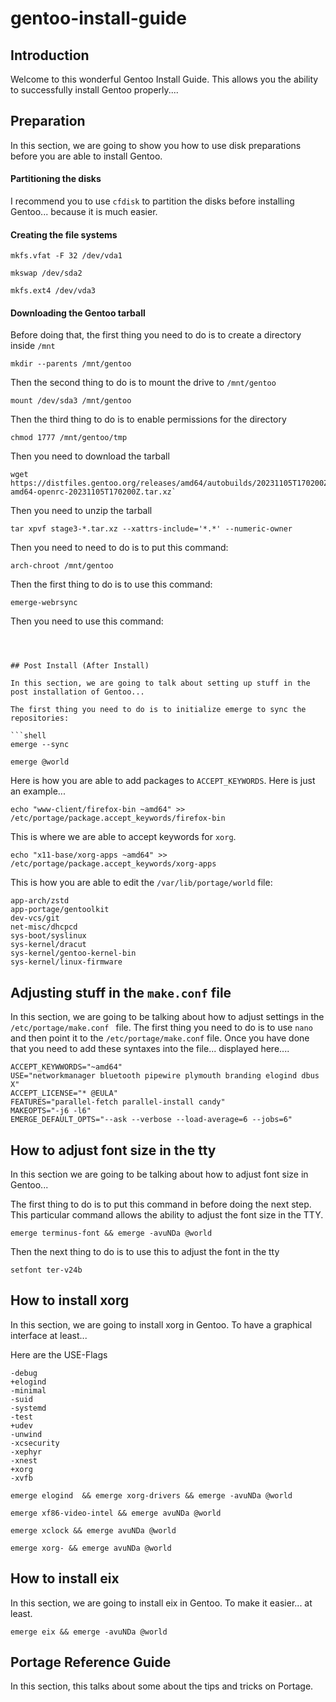 # gentoo-install-guide

## Introduction

Welcome to this wonderful Gentoo Install Guide. This allows you the ability 
to successfully install Gentoo properly....

## Preparation

In this section, we are going to show you how to use disk preparations before you are able to install Gentoo.

#### Partitioning the disks

I recommend you to use `cfdisk` to partition the disks before installing Gentoo... because it is much easier. 

#### Creating the file systems

```shell
mkfs.vfat -F 32 /dev/vda1
```

```shell
mkswap /dev/sda2
```

```shell
mkfs.ext4 /dev/vda3
```

#### Downloading the Gentoo tarball

Before doing that, the first thing you need to do  is to create a directory inside `/mnt`

`mkdir --parents /mnt/gentoo`

Then the second thing to do is to mount the drive to `/mnt/gentoo`

`mount /dev/sda3 /mnt/gentoo`

Then the third thing to do is to enable permissions for the directory

`chmod 1777 /mnt/gentoo/tmp`



Then you need to download the tarball

```shell
wget https://distfiles.gentoo.org/releases/amd64/autobuilds/20231105T170200Z/stage3-amd64-openrc-20231105T170200Z.tar.xz`
```



Then you need to unzip the tarball

```shell
tar xpvf stage3-*.tar.xz --xattrs-include='*.*' --numeric-owner
```



Then you need to need to do is to put this command: 

```shell
arch-chroot /mnt/gentoo
```

Then the first thing to do is to use this command:

```shell
emerge-webrsync
```

Then you need to use this command: 

```shell



## Post Install (After Install)

In this section, we are going to talk about setting up stuff in the post installation of Gentoo...

The first thing you need to do is to initialize emerge to sync the repositories: 

```shell
emerge --sync
```

```shell
emerge @world
```

Here is how you are able to add packages to `ACCEPT_KEYWORDS`.
Here is just an example...

```shell
echo "www-client/firefox-bin ~amd64" >> /etc/portage/package.accept_keywords/firefox-bin
```

This is where we are able to accept keywords for `xorg`.

```shell
echo "x11-base/xorg-apps ~amd64" >> /etc/portage/package.accept_keywords/xorg-apps
```

This is how you are able to edit the `/var/lib/portage/world` file: 

```shell
app-arch/zstd
app-portage/gentoolkit
dev-vcs/git
net-misc/dhcpcd
sys-boot/syslinux
sys-kernel/dracut
sys-kernel/gentoo-kernel-bin
sys-kernel/linux-firmware
```

## Adjusting stuff in the `make.conf` file

In this section, we are going to be talking about how to adjust settings in the `/etc/portage/make.conf ` file. The first thing you need to do is to use `nano` and then point it to the `/etc/portage/make.conf` file. Once you have done that you need to add these syntaxes into the file... displayed here....

```shell
ACCEPT_KEYWWORDS="~amd64"
USE="networkmanager bluetooth pipewire plymouth branding elogind dbus X"
ACCEPT_LICENSE="* @EULA"
FEATURES="parallel-fetch parallel-install candy"
MAKEOPTS="-j6 -l6"
EMERGE_DEFAULT_OPTS="--ask --verbose --load-average=6 --jobs=6"
```

## How to adjust font size in the tty

In this section we are going to be talking about how to adjust font size in Gentoo...

The first thing to do is to put this command in before doing the next step. This particular command allows the ability to adjust the font size in the TTY.  

```shell
emerge terminus-font && emerge -avuNDa @world
```

Then the next thing to do is to use this to adjust the font in the tty

```shell
setfont ter-v24b
```

## How to install xorg

In this section, we are going to install xorg in Gentoo. To have a graphical interface at least...

Here are the USE-Flags

```shell
-debug
+elogind
-minimal
-suid
-systemd
-test
+udev
-unwind
-xcsecurity
-xephyr
-xnest
+xorg
-xvfb
```

```shell
emerge elogind  && emerge xorg-drivers && emerge -avuNDa @world
```

```shell
emerge xf86-video-intel && emerge avuNDa @world
```

```shell
emerge xclock && emerge avuNDa @world
```

```shell
emerge xorg- && emerge avuNDa @world
```

## How to install eix

In this section, we are going to install eix in Gentoo. To make it easier... at least.

```shell
emerge eix && emerge -avuNDa @world
```

## Portage Reference Guide

In this section, this talks about some about the tips and tricks on Portage.
